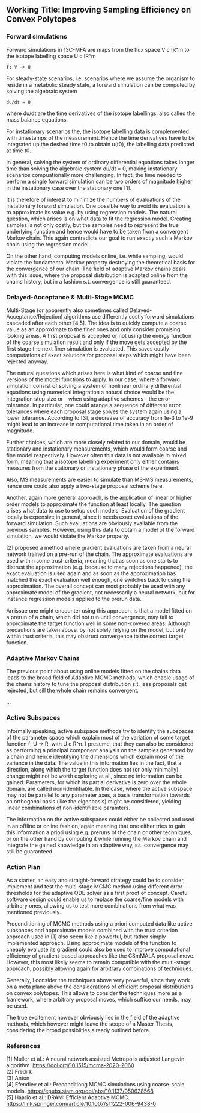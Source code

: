 ## Working Title: Improving Sampling Efficiency on Convex Polytopes
<!--
## Motivation

In metabolic ...



nur ms - 2ms 
ms-ms - 8ms
-->

### Forward simulations

Forward simulations in 13C-MFA are maps from the flux space V c IR^m  to the isotope labelling space U c IR^m

	f: V -> U

For steady-state scenarios, i.e. scenarios where we assume the organism to reside
in a metabolic steady state, a forward simulation can be computed by solving the
algebraic system 

	du/dt = 0

where du/dt are the time derivatives of the isotope labellings, also called
the mass balance equations.

For instationary scenarios the, the isotope labelling data is complemented with
timestamps of the measurement. 
Hence the time derivatives have to be integrated up the
desired time t0 to obtain u(t0), the labelling data predicted at time t0.

In general, solving the system of ordinary differential equations takes longer time than 
solving the algebraic system du/dt = 0, making instationary scenarios compuationally more challenging.
In fact, the time needed to perform a single forward simulation can be two orders of magnitude
higher in the instationary case over the stationary one [1].

It is therefore of interest to minimize the numbers of evaluations of the instationary forward
simulation. 
One possible way to avoid its evaluation is to approximate its value e.g. by using regression
models. 
The natural question, which arises is on what data to fit the regression model.
Creating samples is not only costly, but the samples need to represent the true underlying function
and hence would have to be taken from a convergent Markov chain.
This again contradicts our goal to run exactly such a Markov chain using the regression model.

On the other hand, computing models online, i.e. while sampling, would violate the fundamental Markov property
destroying the theoretical basis for the convergence of our chain.
The field of adaptive Markov chains deals with this issue, where the proposal distribution is adapted online
from the chains history, but in a fashion s.t. convergence is still guaranteed.


### Delayed-Acceptance & Multi-Stage MCMC 

Multi-Stage (or apparently also sometimes called Delayed-Acceptance/Rejection) algorithms 
use differently costly forward simulations cascaded after each other [4,5].
The idea is to quickly compute a coarse value as an approximate to the finer ones and only
consider promising looking areas.
A first proposal is accepted or not using the energy function of the coarse simulation result and 
only if the move gets accepted by the first stage the next finer simulation is evaluated.
This saves costly computations of exact solutions for proposal steps which might have been rejected
anyway.

The natural questions which arises here is what kind of coarse and fine versions of the model 
functions to apply.
In our case, where a forward simulation consist of solving a system of nonlinear ordinary differential 
equations using numerical integration a natural choice would be the integration step size or - when using
adaptive schemes - the error tolerance.
In particular, one could arange a sequence of different error tolerances where each proposal stage
solves the system again using a lower tolerance.
According to [3], a decrease of accuracy from 1e-3 to 1e-9 might lead to an increase in computational
time taken in an order of magnitude.

Further choices, which are more closely related to our domain, would be stationary and instationary 
measurements, which would form coarse and fine model respectively.
However often this data is not available in mixed form, meaning that a isotope labelling experiment
only either contains measures from the stationary or instationary phase of the experiment.

Also, MS measurements are easier to simulate than MS-MS measurements, hence one could also apply
a two-stage proposal scheme here.

Another, again more general approach, is the application of linear or higher order models to 
approximate the function at least locally.
The question arises what data to use to setup such models.
Evaluation of the gradient locally is expensive in general, since it needs exact evaluations of
the forward simulation.
Such evaluations are obviously available from the previous samples.
However, using this data to obtain a model of the forward simulation, we would violate the Markov
property.

[2] proposed a method where gradient evaluations are taken from a neural network trained on a pre-run of
the chain.
The approximate evaluations are used within some trust-criteria, meaning that as soon as one starts
to distrust the approximation (e.g. because to many rejections happened), the exact evaluation is used
again and as soon as the approximation has matched the exact evaluation well enough, one switches back
to using the approximation.
The overall concept can most probably be used with any approximate model of the gradient, not necessarily
a neural network, but for instance regression models applied to the prerun data.

An issue one might encounter using this approach, is that a model fitted on a prerun of a chain,
which did not run until convergence, may fail to approximate the target function well in some non-covered areas.
Although precautions are taken above, by not solely relying on the model, but only within trust criteria,
this may obstruct convergence to the correct target function.


### Adaptive Markov Chains

The previous point about using online models fitted on the chains data leads to the broad field of Adaptive MCMC 
methods, which enable usage of the chains history to tune the proposal distribution s.t. less proposals get rejected,
but sill the whole chain remains convergent.

...


### Active Subspaces

Informally speaking, active subspace methods try to identify the subspaces of the parameter space which explain 
most of the variation of some target function f: U -> R, with U c R^n. 
I presume, that they can also be considered as performing a principal component analysis on the samples generated 
by a chain and hence identifying the dimensions which explain most of the variance in the data.
The value in this information lies in the fact, that a direction, along which the target function does not (or only
minimally) change might not be worth exploring at all, since no information can be gained.
Parameters, for which its partial derivative is zero over the whole domain, are called non-identifiable.
In the case, where the active subspace may not be parallel to any parameter axes, a basis transformation towards
an orthogonal basis (like the eigenbasis) might be considered, yielding linear combinations of non-identifiable 
paramters.

The information on the active subspaces could either be collected and used in an offline or online fashion, again meaning
that one either tries to gain this information a priori using e.g. preruns of the chain or other techniques, 
or on the other hand by computing it while running the Markov chain and integrate the gained knowledge in an adaptive way,
s.t. convergence may still be guaranteed.



### Action Plan

As a starter, an easy and straight-forward strategy could be to consider, implement and test the multi-stage MCMC method
using different error thresholds for the adaptive ODE solver as a first proof of concept. 
Careful software design could enable us to replace the coarse/fine models with arbitrary ones, allowing us to test
more combinations from what was mentioned previously.

Preconditioning of MCMC methods using a priori computed data like active subspaces and approximate models combined with
the trust criterion approach used in [1] also seem like a powerful, but rather simply implemented approach. 
Using approximate models of the function to cheaply evaluate its gradient could also be used to improve computational
efficiency of gradient-based approaches like the CSmMALA proposal move.
However, this most likely seems to remain compatible with the multi-stage approach, possibly allowing again for arbitrary 
combinations of techniques.

Generally, I consider the techniques above very powerful, since they work on a meta plane above the considerations of efficient 
proposal distributions on convex polytopes. 
This allows to consider the techniques more as a framework, where arbitrary proposal moves, which suffice our needs, may be used.

The true excitement however obviously lies in the field of the adaptive methods, which however might leave the scope of 
a Master Thesis, considering the broad possiblities already outlined before.


### References

[1] Muller et al.: A neural network assisted Metropolis adjusted Langevin algorithm. https://doi.org/10.1515/mcma-2020-2060<br>
[2] Fredirk<br>
[3] Anton<br>
[4] Efendiev et al.: Preconditiong MCMC simulations using coarse-scale models. https://epubs.siam.org/doi/abs/10.1137/050628568<br>
[5] Haario et al.: DRAM: Efficient Adaptive MCMC. https://link.springer.com/article/10.1007/s11222-006-9438-0
